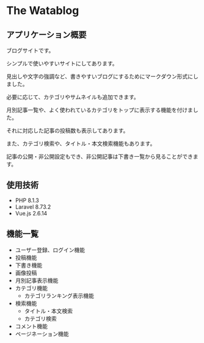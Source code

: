 # **The Watablog**

## **アプリケーション概要**

ブログサイトです。

シンプルで使いやすいサイトにしてあります。

見出しや文字の強調など、書きやすいブログにするためにマークダウン形式にしました。

必要に応じて、カテゴリやサムネイルも追加できます。

月別記事一覧や、よく使われているカテゴリをトップに表示する機能を付けました。

それに対応した記事の投稿数も表示してあります。

また、カテゴリ検索や、タイトル・本文検索機能もあります。

記事の公開・非公開設定もでき、非公開記事は下書き一覧から見ることができます。

## **使用技術**

* PHP 8.1.3
* Laravel 8.73.2
* Vue.js 2.6.14

## **機能一覧**
* ユーザー登録、ログイン機能
* 投稿機能
* 下書き機能
* 画像投稿
* 月別記事表示機能
* カテゴリ機能
    * カテゴリランキング表示機能
* 検索機能
    * タイトル・本文検索
    * カテゴリ検索
* コメント機能
* ページネーション機能
